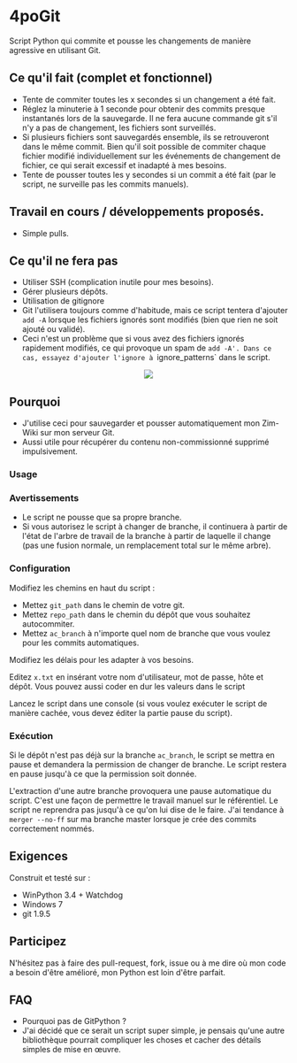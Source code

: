 # 4poGit
Script Python qui commite et pousse les changements de manière agressive en utilisant Git.

## Ce qu'il fait (complet et fonctionnel)
* Tente de commiter toutes les x secondes si un changement a été fait.
 * Réglez la minuterie à 1 seconde pour obtenir des commits presque instantanés lors de la sauvegarde. Il ne fera aucune commande git s'il n'y a pas de changement, les fichiers sont surveillés.
 * Si plusieurs fichiers sont sauvegardés ensemble, ils se retrouveront dans le même commit. Bien qu'il soit possible de commiter chaque fichier modifié individuellement sur les événements de changement de fichier, ce qui serait excessif et inadapté à mes besoins.
* Tente de pousser toutes les y secondes si un commit a été fait (par le script, ne surveille pas les commits manuels).

## Travail en cours / développements proposés.
* Simple pulls.

## Ce qu'il ne fera pas
 * Utiliser SSH (complication inutile pour mes besoins).
 * Gérer plusieurs dépôts.
 * Utilisation de gitignore
  * Git l'utilisera toujours comme d'habitude, mais ce script tentera d'ajouter `add -A` lorsque les fichiers ignorés sont modifiés (bien que rien ne soit ajouté ou validé).
  * Ceci n'est un problème que si vous avez des fichiers ignorés rapidement modifiés, ce qui provoque un spam de `add -A'. Dans ce cas, essayez d'ajouter l'ignore à `ignore_patterns` dans le script.

<p align="center">
         <a href="https://discord.gg/apo">
         <img src="https://git-fork.com/images/image1Win.jpg"> 
         </a>

## Pourquoi
 * J'utilise ceci pour sauvegarder et pousser automatiquement mon Zim-Wiki sur mon serveur Git.
 * Aussi utile pour récupérer du contenu non-commissionné supprimé impulsivement.

### Usage
### Avertissements
 * Le script ne pousse que sa propre branche.
 * Si vous autorisez le script à changer de branche, il continuera à partir de l'état de l'arbre de travail de la branche à partir de laquelle il change (pas une fusion normale, un remplacement total sur le même arbre).

### Configuration
Modifiez les chemins en haut du script :
 * Mettez `git_path` dans le chemin de votre git.
 * Mettez `repo_path` dans le chemin du dépôt que vous souhaitez autocommiter.
 * Mettez `ac_branch` à n'importe quel nom de branche que vous voulez pour les commits automatiques.

Modifiez les délais pour les adapter à vos besoins.

Editez `x.txt` en insérant votre nom d'utilisateur, mot de passe, hôte et dépôt. Vous pouvez aussi coder en dur les valeurs dans le script

Lancez le script dans une console (si vous voulez exécuter le script de manière cachée, vous devez éditer la partie pause du script).

### Exécution
Si le dépôt n'est pas déjà sur la branche `ac_branch`, le script se mettra en pause et demandera la permission de changer de branche. Le script restera en pause jusqu'à ce que la permission soit donnée.

L'extraction d'une autre branche provoquera une pause automatique du script. C'est une façon de permettre le travail manuel sur le référentiel. Le script ne reprendra pas jusqu'à ce qu'on lui dise de le faire. J'ai tendance à `merger --no-ff` sur ma branche master lorsque je crée des commits correctement nommés.


## Exigences
Construit et testé sur :
- WinPython 3.4 + Watchdog
- Windows 7
- git 1.9.5

## Participez
N'hésitez pas à faire des pull-request, fork, issue ou à me dire où mon code a besoin d'être amélioré, mon Python est loin d'être parfait.

## FAQ
 * Pourquoi pas de GitPython ?
  * J'ai décidé que ce serait un script super simple, je pensais qu'une autre bibliothèque pourrait compliquer les choses et cacher des détails simples de mise en œuvre.

